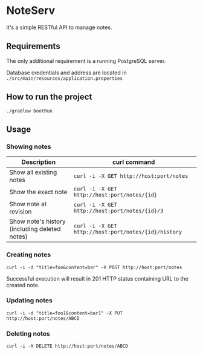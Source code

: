 # NoteServ
It's a simple RESTful API to manage notes.

## Requirements
The only additional requirement is a running PostgreSQL server.

Database credentials and address are located in `./src/main/resources/application.properties`

## How to run the project
`./gradlew bootRun`

## Usage

### Showing notes
|Description|curl command|
|---|---|
|Show all existing notes|`curl -i -X GET http://host:port/notes`|
|Show the exact note|`curl -i -X GET http://host:port/notes/{id}`|
|Show note at revision|`curl -i -X GET http://host:port/notes/{id}/3`|
|Show note's history (including deleted notes)|`curl -i -X GET http://host:port/notes/{id}/history`|

### Creating notes
`curl -i -d "title=foo&content=bar" -X POST http://host:port/notes`

Successful execution will result in 201 HTTP status containing URL to the created note.

### Updating notes
`curl -i -d "title=foo1&content=bar1" -X PUT http://host:port/notes/ABCD`

### Deleting notes
`curl -i -X DELETE http://host:port/notes/ABCD`
